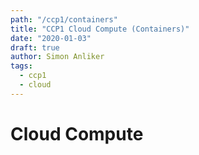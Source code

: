 ```yaml
---
path: "/ccp1/containers"
title: "CCP1 Cloud Compute (Containers)"
date: "2020-01-03"
draft: true
author: Simon Anliker
tags:
  - ccp1
  - cloud
---
```


<!-- CCMP2 -->

# Cloud Compute